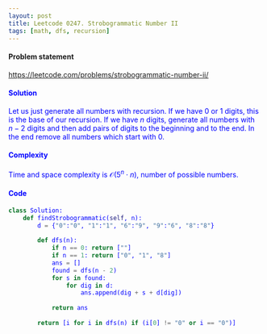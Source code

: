 ```yaml
---
layout: post
title: Leetcode 0247. Strobogrammatic Number II
tags: [math, dfs, recursion]
---
```


#### Problem statement

<a href="https://leetcode.com/problems/strobogrammatic-number-ii/"> <font color = blue>https://leetcode.com/problems/strobogrammatic-number-ii/

#### Solution
Let us just generate all numbers with recursion. If we have $0$ or $1$ digits, this is the base of our recursion. If we have $n$ digits, generate all numbers with $n-2$ digits and then add pairs of digits to the beginning and to the end. In the end remove all numbers which start with $0$.

#### Complexity
Time and space complexity is $\mathcal{O}(5^n\cdot n)$, number of possible numbers.

#### Code
```python
class Solution:
    def findStrobogrammatic(self, n):
        d = {"0":"0", "1":"1", "6":"9", "9":"6", "8":"8"}
        
        def dfs(n):
            if n == 0: return [""]
            if n == 1: return ["0", "1", "8"]
            ans = []
            found = dfs(n - 2)
            for s in found:
                for dig in d:
                    ans.append(dig + s + d[dig])
            
            return ans
        
        return [i for i in dfs(n) if (i[0] != "0" or i == "0")]
```
